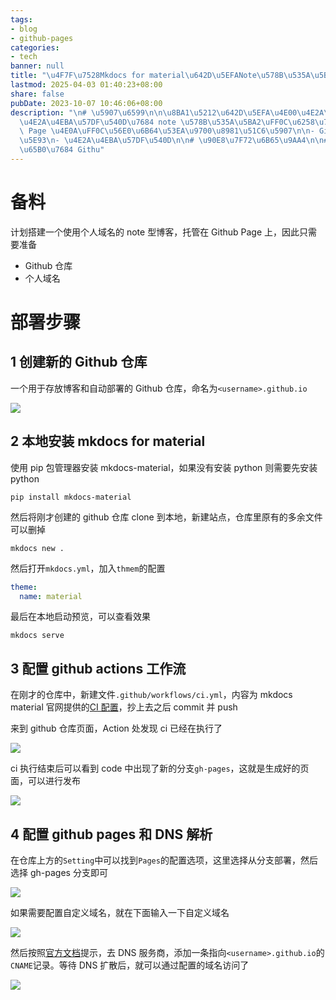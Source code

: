 ```yaml
---
tags:
- blog
- github-pages
categories:
- tech
banner: null
title: "\u4F7F\u7528Mkdocs for material\u642D\u5EFANote\u578B\u535A\u5BA2"
lastmod: 2025-04-03 01:40:23+08:00
share: false
pubDate: 2023-10-07 10:46:06+08:00
description: "\n# \u5907\u6599\n\n\u8BA1\u5212\u642D\u5EFA\u4E00\u4E2A\u4F7F\u7528\
  \u4E2A\u4EBA\u57DF\u540D\u7684 note \u578B\u535A\u5BA2\uFF0C\u6258\u7BA1\u5728 Github\
  \ Page \u4E0A\uFF0C\u56E0\u6B64\u53EA\u9700\u8981\u51C6\u5907\n\n- Github \u4ED3\
  \u5E93\n- \u4E2A\u4EBA\u57DF\u540D\n\n# \u90E8\u7F72\u6B65\u9AA4\n\n## 1 \u521B\u5EFA\
  \u65B0\u7684 Githu"
---
```


# 备料

计划搭建一个使用个人域名的 note 型博客，托管在 Github Page 上，因此只需要准备

- Github 仓库
- 个人域名

# 部署步骤

## 1 创建新的 Github 仓库

一个用于存放博客和自动部署的 Github 仓库，命名为`<username>.github.io`

<img src="https://r2.artlesbol.top/blog/content/img/761c66cede7abe12ab0b0e3bb9192059.webp" />

## 2 本地安装 mkdocs for material

使用 pip 包管理器安装 mkdocs-material，如果没有安装 python 则需要先安装 python

```shell
pip install mkdocs-material
```

然后将刚才创建的 github 仓库 clone 到本地，新建站点，仓库里原有的多余文件可以删掉

```
mkdocs new .
```

然后打开`mkdocs.yml`，加入`thmem`的配置

```yml
theme:
  name: material
```

最后在本地启动预览，可以查看效果

```shell
mkdocs serve
```

## 3 配置 github actions 工作流

在刚才的仓库中，新建文件`.github/workflows/ci.yml`，内容为 mkdocs material 官网提供的[CI 配置](https://squidfunk.github.io/mkdocs-material/publishing-your-site/#with-github-actions)，抄上去之后 commit 并 push

来到 github 仓库页面，Action 处发现 ci 已经在执行了

<img src="https://r2.artlesbol.top/blog/content/img/b953cac5ea54bf4fad8e3fd93ab4d082.webp" />

ci 执行结束后可以看到 code 中出现了新的分支`gh-pages`，这就是生成好的页面，可以进行发布

<img src="https://r2.artlesbol.top/blog/content/img/21c2bda6a6eda63ea4568d5ba573ad55.webp" />

## 4 配置 github pages 和 DNS 解析

在仓库上方的`Setting`中可以找到`Pages`的配置选项，这里选择从分支部署，然后选择 gh-pages 分支即可

<img src="https://r2.artlesbol.top/blog/content/img/b19c6f7c989362ee7df77f8085191cd3.webp" />

如果需要配置自定义域名，就在下面输入一下自定义域名

<img src="https://r2.artlesbol.top/blog/content/img/da794c377229d77de3d361e948701d73.webp" />

然后按照[官方文档](https://docs.github.com/en/pages/configuring-a-custom-domain-for-your-github-pages-site/managing-a-custom-domain-for-your-github-pages-site?platform=linux#configuring-a-subdomain)提示，去 DNS 服务商，添加一条指向`<username>.github.io`的`CNAME`记录。等待 DNS 扩散后，就可以通过配置的域名访问了

<img src="https://r2.artlesbol.top/blog/content/img/6e10d87c9c0c23eef812208f4224f8c7.webp" />
